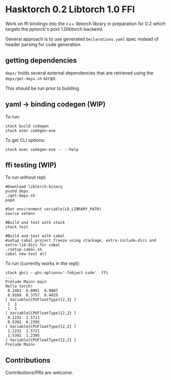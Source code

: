 # Hasktorch 0.2 Libtorch 1.0 FFI

Work on ffi bindings into the c++ libtorch library in preparation for 0.2 which targets the pytorch's post 1.0libtorch backend.

General approach is to use generated `Declarations.yaml` spec instead of header parsing for code generation.

## getting dependencies

`deps/` holds several external dependencies that are retrieved using the `deps/get-deps.sh` script.

This should be run prior to building

## yaml -> binding codegen (WIP)

To run:

```
stack build codegen
stack exec codegen-exe
```

To get CLI options:

```
stack exec codegen-exe -- --help
```

## ffi testing (WIP)

To run without repl:

```
#Download libtorch-binary
pushd deps
./get-deps.sh
popd

#Set environment variable(LD_LIBRARY_PATH)
source setenv

#Build and test with stack
stack test

#Build and test with cabal
#setup cabal.project.freeze using stackage, extra-include-dirs and extra-lib-dirs for cabal
./setup-cabal.sh
cabal new-test all
```

To run (currently works in the repl):

```
stack ghci --ghc-options='-fobject-code'  ffi
...
Prelude Main> main
Hello torch!
 0.2401  0.0901  0.9807
 0.9168  0.3757  0.4029
[ Variable[CPUFloatType]{2,3} ]
 1  1
 1  1
[ Variable[CPUFloatType]{2,2} ]
 0.1232  1.5721
 0.5392  0.2395
[ Variable[CPUFloatType]{2,2} ]
 1.1232  2.5721
 1.5392  1.2395
[ Variable[CPUFloatType]{2,2} ]
Prelude Main>
```

## Contributions

Contributions/PRs are welcome. 
